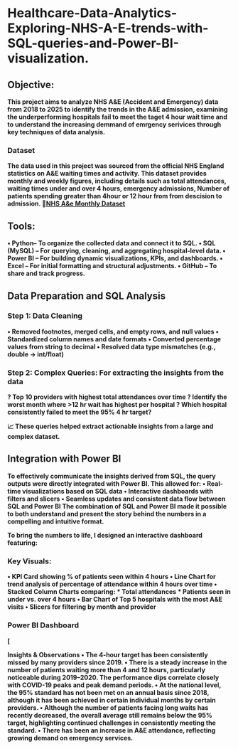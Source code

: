 # Healthcare-Data-Analytics-Exploring-NHS-A-E-trends-with-SQL-queries-and-Power-BI-visualization.
## Objective:<b>
This project aims to analyze NHS A&E (Accident and Emergency) data from 2018 to 2025 to identify the trends in the A&E admission, examining the underperforming hospitals fail to meet the taget 4 hour wait time and to understand the increasing demmand of emrgency serivices through key techniques of data analysis.

### Dataset <b>
The data used in this project was sourced from the official NHS England statistics on A&E waiting times and activity. This dataset provides monthly and weekly figures, including details such as total attendances, waiting times under and over 4 hours, emergency admissions, Number of patients spending greater than 4hour or 12 hour from from descision to admission.
📎[NHS A&e Monthly Dataset](https://www.england.nhs.uk/statistics/statistical-work-areas/ae-waiting-times-and-activity/)

## Tools:<b>
•	Python– To organize the collected data and connect it to SQL.<b>
•	 SQL (MySQL) – For querying, cleaning, and aggregating hospital-level data. <b>
•	Power BI – For building dynamic visualizations, KPIs, and dashboards.<b>
•	Excel – For initial formatting and structural adjustments.<b>
•	 GitHub – To share and track progress. <b>

## Data Preparation and SQL Analysis
### Step 1: Data Cleaning
•	Removed footnotes, merged cells, and empty rows, and null values
•	Standardized column names and date formats
•	Converted percentage values from string to decimal
•	Resolved data type mismatches (e.g., double → int/float)

### Step 2: Complex Queries: For extracting the insights from the data
? Top 10 providers with highest total attendances over time 
? Identify the worst month where >12 hr wait has highest per hospital
? Which hospital consistently failed to meet the 95% 4 hr target?

📈 These queries helped extract actionable insights from a large and complex dataset.

## Integration with Power BI
To effectively communicate the insights derived from SQL, the query outputs were directly integrated with Power BI. This allowed for:
•	Real-time visualizations based on SQL data
•	Interactive dashboards with filters and slicers
•	Seamless updates and consistent data flow between SQL and Power BI
The combination of SQL and Power BI made it possible to both understand and present the story behind the numbers in a compelling and intuitive format.

To bring the numbers to life, I designed an interactive dashboard featuring:
### Key Visuals:
•	KPI Card showing % of patients seen within 4 hours
•	Line Chart for trend analysis of percentage of attendance within 4 hours  over time
•	 Stacked Column Charts comparing:
         * Total attendances
         * Patients seen in under vs. over 4 hours
•	Bar Chart of Top 5 hospitals with the most A&E visits
•	Slicers for filtering by month and provider

### Power BI Dashboard

[














Insights & Observations
•	 The 4-hour target has been consistently missed by many providers since 2019.
•	There is a steady increase in the number of patients waiting more than 4 and 12 hours, particularly noticeable during 2019–2020. The performance dips correlate closely with COVID-19 peaks and peak demand periods.
•	At the national level, the 95% standard has not been met on an annual basis since 2018, although it has been achieved in certain individual months by certain providers.
•	Although the number of patients facing long waits has recently decreased, the overall average still remains below the 95% target, highlighting continued challenges in consistently meeting the standard.
•	There has been an increase in A&E attendance, reflecting growing demand on emergency services. 


